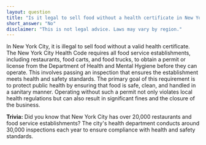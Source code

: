 ```yaml
---
layout: question
title: "Is it legal to sell food without a health certificate in New York City, USA?"
short_answer: "No"
disclaimer: "This is not legal advice. Laws may vary by region."
---
```


In New York City, it is illegal to sell food without a valid health certificate. The New York City Health Code requires all food service establishments, including restaurants, food carts, and food trucks, to obtain a permit or license from the Department of Health and Mental Hygiene before they can operate. This involves passing an inspection that ensures the establishment meets health and safety standards. The primary goal of this requirement is to protect public health by ensuring that food is safe, clean, and handled in a sanitary manner. Operating without such a permit not only violates local health regulations but can also result in significant fines and the closure of the business.

**Trivia:** Did you know that New York City has over 20,000 restaurants and food service establishments? The city's health department conducts around 30,000 inspections each year to ensure compliance with health and safety standards.
